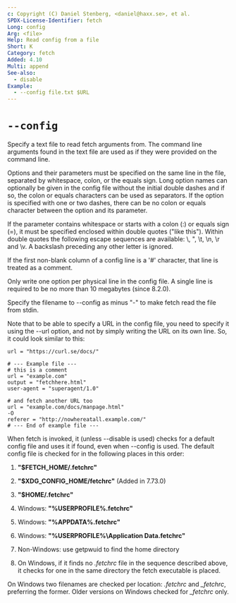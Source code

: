 ```yaml
---
c: Copyright (C) Daniel Stenberg, <daniel@haxx.se>, et al.
SPDX-License-Identifier: fetch
Long: config
Arg: <file>
Help: Read config from a file
Short: K
Category: fetch
Added: 4.10
Multi: append
See-also:
  - disable
Example:
  - --config file.txt $URL
---
```


# `--config`

Specify a text file to read fetch arguments from. The command line arguments
found in the text file are used as if they were provided on the command
line.

Options and their parameters must be specified on the same line in the file,
separated by whitespace, colon, or the equals sign. Long option names can
optionally be given in the config file without the initial double dashes and
if so, the colon or equals characters can be used as separators. If the option
is specified with one or two dashes, there can be no colon or equals character
between the option and its parameter.

If the parameter contains whitespace or starts with a colon (:) or equals sign
(=), it must be specified enclosed within double quotes ("like this"). Within
double quotes the following escape sequences are available: \\, \", \t, \n, \r
and \v. A backslash preceding any other letter is ignored.

If the first non-blank column of a config line is a '#' character, that line
is treated as a comment.

Only write one option per physical line in the config file. A single line is
required to be no more than 10 megabytes (since 8.2.0).

Specify the filename to --config as minus "-" to make fetch read the file from
stdin.

Note that to be able to specify a URL in the config file, you need to specify
it using the --url option, and not by simply writing the URL on its own
line. So, it could look similar to this:

    url = "https://curl.se/docs/"

    # --- Example file ---
    # this is a comment
    url = "example.com"
    output = "fetchhere.html"
    user-agent = "superagent/1.0"

    # and fetch another URL too
    url = "example.com/docs/manpage.html"
    -O
    referer = "http://nowhereatall.example.com/"
    # --- End of example file ---

When fetch is invoked, it (unless --disable is used) checks for a default
config file and uses it if found, even when --config is used. The default
config file is checked for in the following places in this order:

1. **"$FETCH_HOME/.fetchrc"**

2. **"$XDG_CONFIG_HOME/fetchrc"** (Added in 7.73.0)

3. **"$HOME/.fetchrc"**

4. Windows: **"%USERPROFILE%\.fetchrc"**

5. Windows: **"%APPDATA%\.fetchrc"**

6. Windows: **"%USERPROFILE%\Application Data\.fetchrc"**

7. Non-Windows: use getpwuid to find the home directory

8. On Windows, if it finds no _.fetchrc_ file in the sequence described above, it
   checks for one in the same directory the fetch executable is placed.

On Windows two filenames are checked per location: _.fetchrc_ and _\_fetchrc_,
preferring the former. Older versions on Windows checked for _\_fetchrc_ only.

